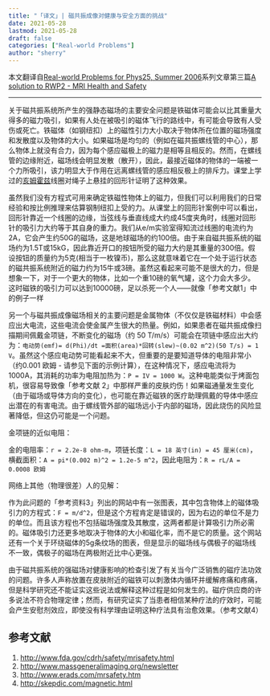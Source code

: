 ```yaml
---
title: "「译文」| 磁共振成像对健康与安全方面的挑战" 
date: 2021-05-28
lastmod: 2021-05-28
draft: false
categories: ["Real-world Problems"]
author: "sherry"
---
```

本文翻译自[Real-world Problems for Phys25, Summer 2006](https://users.physics.unc.edu/~deardorf/phys25/rwp/)系列文章第三篇[A solution to RWP2 - MRI Health and Safety](https://users.physics.unc.edu/~deardorf/phys25/rwp/rwp2sol.html)

---

关于磁共振系统所产生的强静态磁场的主要安全问题是铁磁体可能会以比其重量大得多的磁力吸引，如果有人处在被吸引的磁体飞行的路线中，有可能会导致有人受伤或死亡。铁磁体（如钢纽扣）上的磁性引力大小取决于物体所在位置的磁场强度和发散度以及物体的大小。如果磁场是均匀的（例如在磁共振螺线管的中心），那么物体上就没有合力，因为每个感应磁极上的磁力是相等且相反的。然而，在螺线管的边缘附近，磁场线会明显发散（散开），因此，最接近磁体的物体的一端被一个力所吸引，该力明显大于作用在远离螺线管的感应相反极上的排斥力。课堂上学过的[亥姆霍兹](https://en.wikipedia.org/wiki/Hermann_von_Helmholtz)线圈对绳子上悬挂的回形针证明了这种效果。

<!--more-->

虽然我们没有方程式可用来确定铁磁性物体上的磁力，但我们可以利用我们的日常经验和按比例推理来估算钢制纽扣上受的力。从课堂上的回形针案例中可以看出，回形针靠近一个线圈的边缘，当弦线与垂直线成大约成45度夹角时，线圈对回形针的吸引力大约等于其自身的重力。我们从e/m实验室得知流过线圈的电流约为2A，它会产生约50G的磁场，这是地球磁场的约100倍。由于来自磁共振系统的磁场约为1.5T或15kG，因此靠近开口的按钮所受的磁力大约是其重量的300倍。假设按钮的质量约为5克(相当于一枚镍币)，那么这就意味着它在一个处于运行状态的磁共振系统附近的磁力约为15牛或3磅。虽然这看起来可能不是很大的力，但是想象一下，对于一个更大的物体，比如一个重10磅的氧气罐，这个力会大多少。这时磁铁的吸引力可以达到10000磅，足以杀死一个人——就像「参考文献1」中的例子一样

另一个与磁共振成像磁场相关的主要问题是金属物体（不仅仅是铁磁材料）中会感应出大电流，这些电流会使金属产生很大的热量。例如，如果患者在磁共振成像扫描期间佩戴金项链，不断变化的磁场（约 50 T/m/s）可能会在项链中感应出大约为：`电动势(emf)= d(Phi)/dt =面积(area)*回转(slew)~(0.02 m^2)(50 T/s) = 1 V`。虽然这个感应电动势可能看起来不大，但重要的是要知道导体的电阻非常小（约0.001 欧姆 - 请参见下面的示例计算），在这种情况下，感应电流将为 1000A，其消耗的功率为电阻加热为：`P = IV = 1000 W`。这种电能类似于烤面包机，很容易导致像「参考文献 2」中那样严重的皮肤灼伤！如果磁通量发生变化（由于磁场或导体方向的变化），也可能在靠近磁铁的医疗助理佩戴的导体中感应出潜在的有害电流。由于螺线管外部的磁场远小于内部的磁场，因此烧伤的风险显著降低，但这仍可能是一个问题。

金项链的近似电阻：

金的电阻率：`r = 2.2e-8 ohm-m`，项链长度：`L = 18 英寸(in) = 45 厘米(cm)`，横截面积：`A = pi*(0.002 m)^2 = 1.2e-5 m^2`，因此电阻为：`R = rL/A = 0.0008 欧姆`

网络上其他（物理很差）人的见解：

作为此问题的「参考资料3」列出的网站中有一张图表，其中包含物体上的磁体吸引力的方程式：`F = m/d^2`，但是这个方程肯定是错误的，因为右边的单位不是力的单位。而且该方程也不包括磁场强度及其散度，这两者都是计算吸引力所必需的。磁体吸引力还更多地取决于物体的大小和磁化率，而不是它的质量。这个网站还有一个关于环绕磁体的5g条纹场的图表，但是显示的磁场线与偶极子的磁场线不一致，偶极子的磁场在两极附近比中心更强。

由于磁共振系统的强磁场对健康影响的检查引发了有关当今广泛销售的磁疗法功效的问题。许多人声称放置在皮肤附近的磁铁可以刺激体内循环并缓解疼痛和疼痛，但是科学研究还不能证实这些说法或解释这种过程是如何发生的。磁疗供应商的许多说法不符合物理定律；然而，有研究证实了当患者相信某种疗法的疗效时，可能会产生安慰剂效应，即使没有科学理由证明这种疗法具有治愈效果。（参考文献4）

## 参考文献

1. http://www.fda.gov/cdrh/safety/mrisafety.html
2. http://www.massgeneralimaging.org/newsletter
3. http://www.erads.com/mrsafety.htm
4. http://skepdic.com/magnetic.html